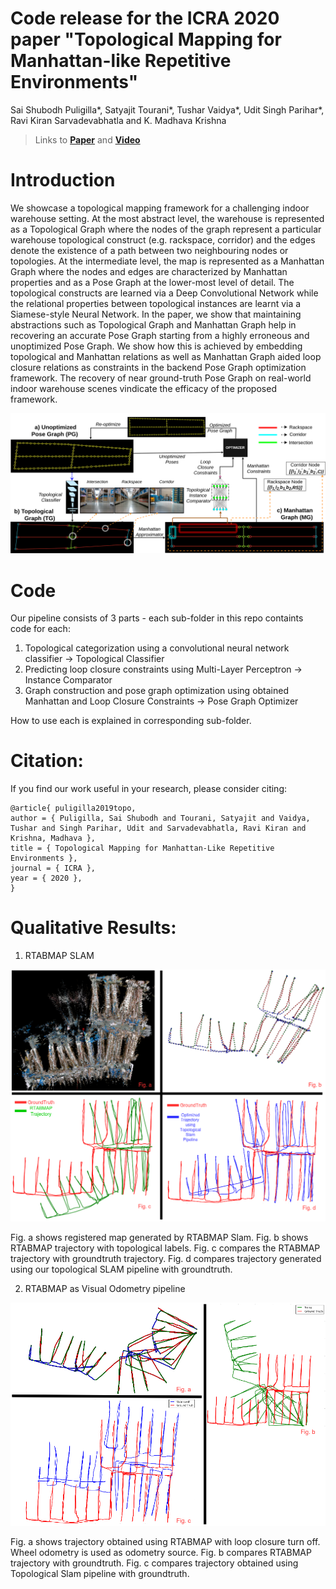 # Code release for the ICRA 2020 paper "Topological Mapping for Manhattan-like Repetitive Environments"

Sai Shubodh Puligilla\*, Satyajit Tourani\*, Tushar Vaidya\*, Udit Singh Parihar\*, Ravi Kiran Sarvadevabhatla and K. Madhava Krishna

> Links to [**Paper**](https://arxiv.org/abs/2002.06575) and [**Video**](https://www.youtube.com/watch?v=swYcwrjprh0)


# Introduction

We showcase a topological mapping framework for a challenging indoor warehouse setting. At the most abstract level, the warehouse is represented as a Topological Graph where the nodes of the graph represent a particular warehouse topological construct (e.g. rackspace, corridor) and the edges denote the existence of a path between two neighbouring nodes or topologies. At the intermediate level, the map is represented as a Manhattan Graph where the nodes and edges are characterized by Manhattan properties and as a Pose Graph at the lower-most level of detail. The topological constructs are learned via a Deep Convolutional Network while the relational properties between topological instances are learnt via a Siamese-style Neural Network. In the paper, we show that maintaining abstractions such as Topological Graph and Manhattan Graph help in recovering an accurate Pose Graph starting from a highly erroneous and unoptimized Pose Graph. We show how this is achieved by embedding topological and Manhattan relations as well as Manhattan Graph aided loop closure relations as constraints in the backend Pose Graph optimization framework. The recovery of near ground-truth Pose Graph on real-world indoor warehouse scenes vindicate the efficacy of the proposed framework.

<p align="center">
    <img src="assets/pipeline.png" />
</p>


# Code

Our pipeline consists of 3 parts - each sub-folder in this repo containts code for each:
1. Topological categorization using a convolutional neural network classifier -> Topological Classifier
2. Predicting loop closure constraints using Multi-Layer Perceptron -> Instance Comparator
3. Graph construction and pose graph optimization using obtained Manhattan and Loop Closure Constraints -> Pose Graph Optimizer

How to use each is explained in corresponding sub-folder.


# Citation:
 
If you find our work useful in your research, please consider citing:
```
@article{ puligilla2019topo, 
author = { Puligilla, Sai Shubodh and Tourani, Satyajit and Vaidya, Tushar and Singh Parihar, Udit and Sarvadevabhatla, Ravi Kiran and Krishna, Madhava }, 
title = { Topological Mapping for Manhattan-Like Repetitive Environments }, 
journal = { ICRA }, 
year = { 2020 }, 
}
```

# Qualitative Results:    

1. RTABMAP SLAM
<p align="center">
    <img src="assets/rtabmap_lc_comb.png" width="700" />
</p>


Fig. a shows registered map generated by RTABMAP Slam. Fig. b shows RTABMAP trajectory with topological labels. Fig. c compares the RTABMAP trajectory with groundtruth trajectory. Fig. d compares trajectory generated using our topological SLAM pipeline with groundtruth.


2. RTABMAP as Visual Odometry pipeline
<p align="center">
    <img src="assets/rtabmap_wlc_combo.png" width="700"/>
</p>


Fig. a shows trajectory obtained using RTABMAP with loop closure turn off. Wheel odometry is used as odometry source. Fig. b compares RTABMAP trajectory with groundtruth. Fig. c compares trajectory obtained using Topological Slam pipeline with groundtruth.
